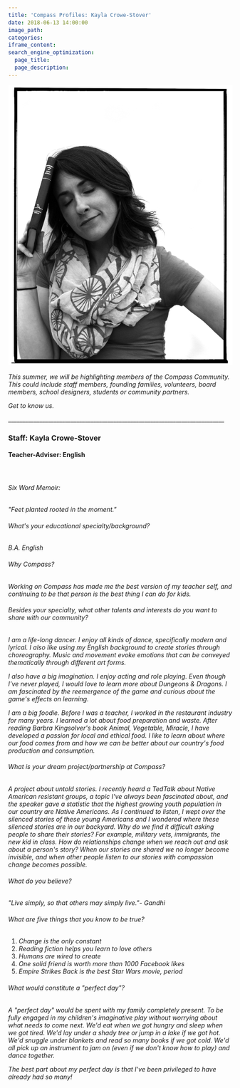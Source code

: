 ```yaml
---
title: 'Compass Profiles: Kayla Crowe-Stover'
date: 2018-06-13 14:00:00
image_path:
categories:
iframe_content:
search_engine_optimization:
  page_title:
  page_description:
---
```


![](/assets/images/kayla003.png)

*This summer, we will be highlighting members of the Compass Community.&nbsp; This could include staff members, founding families, volunteers, board members, school designers, students or community partners.*

*Get to know us.*

\_\_\_\_\_\_\_\_\_\_\_\_\_\_\_\_\_\_\_\_\_\_\_\_\_\_\_\_\_\_\_\_\_\_\_\_\_\_\_\_\_\_\_\_\_\_\_\_\_\_\_\_\_\_\_\_\_\_\_\_\_\_\_\_\_\_\_\_\_\_\_\_\_\_\_\_

### Staff: Kayla Crowe-Stover

#### Teacher-Adviser: English

#### &nbsp;

###### Six Word Memoir:&nbsp;

*"Feet planted rooted in the moment."*

###### What's your educational specialty/background?

*B.A. English*

###### Why Compass?

*Working on Compass has made me the best version of my teacher self, and continuing to be that person is the best thing I can do for kids.*

###### Besides your specialty, what other talents and interests do you want to share with our community?

*I am a life-long dancer. I enjoy all kinds of dance, specifically modern and lyrical. I also like using my English background to create stories through choreography. Music and movement evoke emotions that can be conveyed thematically through different art forms.*

*I also have a big imagination. I enjoy acting and role playing. Even though I've never played, I would love to learn more about Dungeons & Dragons. I am fascinated by the reemergence of the game and curious about the game's effects on learning.*

*I am a big foodie. Before I was a teacher, I worked in the restaurant industry for many years. I learned a lot about food preparation and waste. After reading Barbra Kingsolver's book Animal, Vegetable, Miracle, I have developed a passion for local and ethical food. I like to learn about where our food comes from and how we can be better about our country's food production and consumption.*

###### What is your dream project/partnership at Compass?

*A project about untold stories. I recently heard a TedTalk about Native American resistant groups, a topic I've always been fascinated about, and the speaker gave a statistic that the highest growing youth population in our country are Native Americans. As I continued to listen, I wept over the silenced stories of these young Americans and I wondered where these silenced stories are in our backyard. Why do we find it difficult asking people to share their stories? For example, military vets, immigrants, the new kid in class. How do relationships change when we reach out and ask about a person's story? When our stories are shared we no longer become invisible, and when other people listen to our stories with compassion change becomes possible.*

###### What do you believe?

*"Live simply, so that others may simply live."- Gandhi*

###### What are five things that you know to be true?

1. *Change is the only constant*
2. *Reading fiction helps you learn to love others*
3. *Humans are wired to create*
4. *One solid friend is worth more than 1000 Facebook likes*
5. *Empire Strikes Back is the best Star Wars movie, period*

###### What would constitute a "perfect day"?

*A "perfect day" would be spent with my family completely present. To be fully engaged in my children's imaginative play without worrying about what needs to come next. We'd eat when we got hungry and sleep when we got tired. We'd lay under a shady tree or jump in a lake if we got hot. We'd snuggle under blankets and read so many books if we got cold. We'd all pick up an instrument to jam on (even if we don't know how to play) and dance together.*

*The best part about my perfect day is that I've been privileged to have already had so many!*

&nbsp;